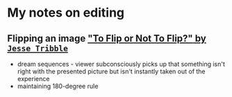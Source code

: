 # My notes on editing

## Flipping an image [**"To Flip or Not To Flip?"** by **`Jesse Tribble`**](https://www.youtube.com/watch?v=YyxsDCxYmO8)

* dream sequences - viewer subconsciously picks up that something isn't right with the presented picture but isn't instantly taken out of the experience
* maintaining 180-degree rule
